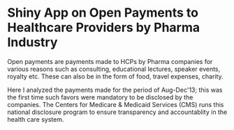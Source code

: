 # Shiny App on Open Payments to Healthcare Providers by Pharma Industry

Open payments are payments made to HCPs by Pharma companies for various reasons such as consulting, educational lectures, speaker events, royalty etc. These can also be in the form of food, travel expenses, charity.

Here I analyzed the payments made for the period of Aug-Dec'13; this was the first time such favors were mandatory to be disclosed by the companies. The Centers for Medicare & Medicaid Services (CMS) runs this national disclosure program to ensure transparency and accountablity in the health care system.
